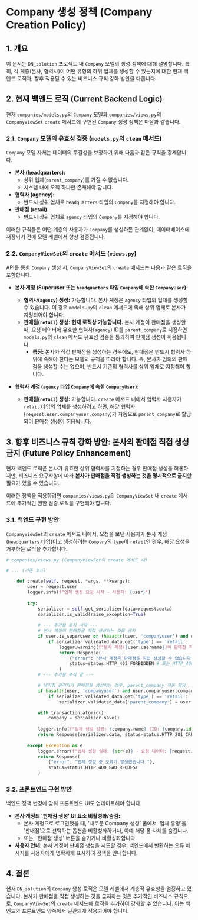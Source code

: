 # Company 생성 정책 (Company Creation Policy)

## 1. 개요

이 문서는 `DN_solution` 프로젝트 내 `Company` 모델의 생성 정책에 대해 설명합니다. 특히, 각 계층(본사, 협력사)이 어떤 유형의 하위 업체를 생성할 수 있는지에 대한 현재 백엔드 로직과, 향후 적용될 수 있는 비즈니스 규칙 강화 방안을 다룹니다.

## 2. 현재 백엔드 로직 (Current Backend Logic)

현재 `companies/models.py`의 `Company` 모델과 `companies/views.py`의 `CompanyViewSet` `create` 메서드에 구현된 `Company` 생성 정책은 다음과 같습니다.

### 2.1. `Company` 모델의 유효성 검증 (`models.py`의 `clean` 메서드)

`Company` 모델 자체는 데이터의 무결성을 보장하기 위해 다음과 같은 규칙을 강제합니다.

*   **본사 (headquarters):**
    *   상위 업체(`parent_company`)를 가질 수 없습니다.
    *   시스템 내에 오직 하나만 존재해야 합니다.
*   **협력사 (agency):**
    *   반드시 상위 업체로 `headquarters` 타입의 `Company`를 지정해야 합니다.
*   **판매점 (retail):**
    *   반드시 상위 업체로 `agency` 타입의 `Company`를 지정해야 합니다.

이러한 규칙들은 어떤 계층의 사용자가 `Company`를 생성하든 관계없이, 데이터베이스에 저장되기 전에 모델 레벨에서 항상 검증됩니다.

### 2.2. `CompanyViewSet`의 `create` 메서드 (`views.py`)

API를 통한 `Company` 생성 시, `CompanyViewSet`의 `create` 메서드는 다음과 같은 로직을 포함합니다.

*   **본사 계정 (Superuser 또는 `headquarters` 타입 `Company`에 속한 `CompanyUser`):**
    *   **협력사(`agency`) 생성:** 가능합니다. 본사 계정은 `agency` 타입의 업체를 생성할 수 있습니다. 이 경우 `models.py`의 `clean` 메서드에 의해 상위 업체로 본사가 지정되어야 합니다.
    *   **판매점(`retail`) 생성:** **현재 로직상 가능합니다.** 본사 계정이 판매점을 생성할 때, 요청 데이터에 유효한 협력사(`agency`) ID를 `parent_company`로 지정하면 `models.py`의 `clean` 메서드 유효성 검증을 통과하여 판매점 생성이 허용됩니다.
        *   **특징:** 본사가 직접 판매점을 생성하는 경우에도, 판매점은 반드시 협력사 하위에 속해야 한다는 모델의 규칙을 따라야 합니다. 즉, 본사가 임의의 판매점을 생성할 수는 없으며, 반드시 기존의 협력사를 상위 업체로 지정해야 합니다.

*   **협력사 계정 (`agency` 타입 `Company`에 속한 `CompanyUser`):**
    *   **판매점(`retail`) 생성:** 가능합니다. `create` 메서드 내에서 협력사 사용자가 `retail` 타입의 업체를 생성하려고 하면, 해당 협력사(`request.user.companyuser.company`)가 자동으로 `parent_company`로 할당되어 판매점 생성이 허용됩니다.

## 3. 향후 비즈니스 규칙 강화 방안: 본사의 판매점 직접 생성 금지 (Future Policy Enhancement)

현재 백엔드 로직은 본사가 유효한 상위 협력사를 지정하는 경우 판매점 생성을 허용하지만, 비즈니스 요구사항에 따라 **본사가 판매점을 직접 생성하는 것을 명시적으로 금지**할 필요가 있을 수 있습니다.

이러한 정책을 적용하려면 `companies/views.py`의 `CompanyViewSet` 내 `create` 메서드에 추가적인 권한 검증 로직을 구현해야 합니다.

### 3.1. 백엔드 구현 방안

`CompanyViewSet`의 `create` 메서드 내에서, 요청을 보낸 사용자가 본사 계정(`headquarters` 타입)이고 생성하려는 `Company`의 `type`이 `retail`인 경우, 해당 요청을 거부하는 로직을 추가합니다.

```python
# companies/views.py (CompanyViewSet의 create 메서드 내)

# ... (기존 코드)

    def create(self, request, *args, **kwargs):
        user = request.user
        logger.info(f"업체 생성 요청 시작 - 사용자: {user}")
        
        try:
            serializer = self.get_serializer(data=request.data)
            serializer.is_valid(raise_exception=True)
            
            # --- 추가될 로직 시작 ---
            # 본사 계정이 판매점을 직접 생성하는 것을 금지
            if user.is_superuser or (hasattr(user, 'companyuser') and user.companyuser.company.type == 'headquarters'):
                if serializer.validated_data.get('type') == 'retail':
                    logger.warning(f"본사 계정({user.username})이 판매점 직접 생성을 시도했습니다.")
                    return Response(
                        {"error": "본사 계정은 판매점을 직접 생성할 수 없습니다. 협력사를 통해 생성해주세요."},
                        status=status.HTTP_403_FORBIDDEN # 또는 HTTP_400_BAD_REQUEST
                    )
            # --- 추가될 로직 끝 ---

            # 대리점 관리자가 판매점을 생성하는 경우, parent_company 자동 할당
            if hasattr(user, 'companyuser') and user.companyuser.company.type == 'agency':
                if serializer.validated_data.get('type') == 'retail':
                    serializer.validated_data['parent_company'] = user.companyuser.company

            with transaction.atomic():
                company = serializer.save()
            
            logger.info(f"업체 생성 성공: {company.name} (ID: {company.id})")
            return Response(serializer.data, status=status.HTTP_201_CREATED)
        
        except Exception as e:
            logger.error(f"업체 생성 실패: {str(e)} - 요청 데이터: {request.data}")
            return Response(
                {"error": "업체 생성 중 오류가 발생했습니다."},
                status=status.HTTP_400_BAD_REQUEST
            )
```

### 3.2. 프론트엔드 구현 방안

백엔드 정책 변경에 맞춰 프론트엔드 UI도 업데이트해야 합니다.

*   **본사 계정의 '판매점 생성' UI 요소 비활성화/숨김:**
    *   본사 계정으로 로그인했을 때, '새로운 Company 생성' 폼에서 '업체 유형'을 '판매점'으로 선택하는 옵션을 비활성화하거나, 아예 해당 폼 자체를 숨깁니다.
    *   또는, '판매점 생성' 버튼을 숨기거나 비활성화합니다.
*   **사용자 안내:** 본사 계정이 판매점 생성을 시도할 경우, 백엔드에서 반환하는 오류 메시지를 사용자에게 명확하게 표시하여 정책을 안내합니다.

## 4. 결론

현재 `DN_solution`의 `Company` 생성 로직은 모델 레벨에서 계층적 유효성을 검증하고 있습니다. 본사가 판매점을 직접 생성하는 것을 금지하는 것은 추가적인 비즈니스 규칙으로, `CompanyViewSet`의 `create` 메서드에 로직을 추가하여 강화할 수 있습니다. 이는 백엔드와 프론트엔드 양쪽에서 일관되게 적용되어야 합니다.
